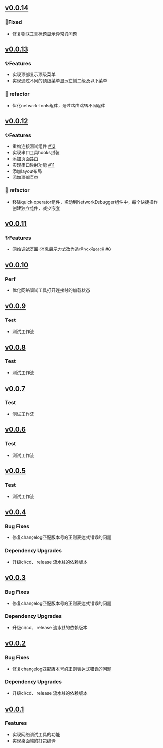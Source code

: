 
## [v0.0.14](https://github.com/linzili/iot-hzwl-web/compare/v0.0.13...v0.0.14)

### 🐞Fixed

- 修复物联工具标题显示异常的问题

## [v0.0.13](https://github.com/linzili/iot-hzwl-web/compare/v0.0.12...v0.0.13)

### ✨Features

- 实现顶部显示顶级菜单
- 实现通过不同的顶级菜单显示左侧二级及以下菜单

### 🦄 refactor

- 优化network-tools组件，通过路由跳转不同组件

## [v0.0.12](https://github.com/linzili/iot-hzwl-web/compare/v0.0.11...v0.0.12)

### ✨Features

- 重构连接测试组件 [#12](https://github.com/linzili/iot-hzwl-web/issues/12)
- 实现串口工具hooks封装
- 添加页面路由
- 实现串口映射功能 [#11](https://github.com/linzili/iot-hzwl-web/issues/11)
- 添加layout布局
- 添加顶部菜单

### 🦄 refactor

- 移除quick-operator组件，移动到NetworkDebugger组件中，每个快捷操作创建独立组件，减少嵌套

## [v0.0.11](https://github.com/linzili/iot-hzwl-web/compare/v0.0.10...v0.0.11)

### ✨Features

- 网络调试页面-消息展示方式改为选择hex和ascii [#8](https://github.com/linzili/iot-hzwl-web/issues/8)

## [v0.0.10](https://github.com/linzili/iot-hzwl-web/compare/v0.0.9...v0.0.10)

### Perf

- 优化网络调试工具打开连接时的加载状态

## [v0.0.9](https://github.com/linzili/iot-hzwl-web/compare/v0.0.8...v0.0.9)

### Test

- 测试工作流

## [v0.0.8](https://github.com/linzili/iot-hzwl-web/compare/v0.0.7...v0.0.8)

### Test

- 测试工作流

## [v0.0.7](https://github.com/linzili/iot-hzwl-web/compare/v0.0.6...v0.0.7)

### Test

- 测试工作流

## [v0.0.6](https://github.com/linzili/iot-hzwl-web/compare/v0.0.6...v0.0.5)

### Test

- 测试工作流

## [v0.0.5](https://github.com/linzili/iot-hzwl-web/compare/v0.0.5...v0.0.4)

### Test

- 测试工作流

## [v0.0.4](https://github.com/linzili/iot-hzwl-web/compare/v0.0.4...v0.0.3)

### Bug Fixes

- 修复changelog匹配版本号的正则表达式错误的问题

### Dependency Upgrades

- 升级ci/cd、 release 流水线的依赖版本

## [v0.0.3](https://github.com/linzili/iot-hzwl-web/compare/v0.0.3...v0.0.2)

### Bug Fixes

- 修复changelog匹配版本号的正则表达式错误的问题

### Dependency Upgrades

- 升级ci/cd、 release 流水线的依赖版本

## [v0.0.2](https://github.com/linzili/iot-hzwl-web/releases/tag/v0.0.1)

### Bug Fixes

- 修复changelog匹配版本号的正则表达式错误的问题

### Dependency Upgrades

- 升级ci/cd、 release 流水线的依赖版本

## [v0.0.1](https://github.com/linzili/iot-hzwl-web/releases/tag/v0.0.1)

### Features

- 实现网络调试工具的功能
- 实现桌面端的打包编译
